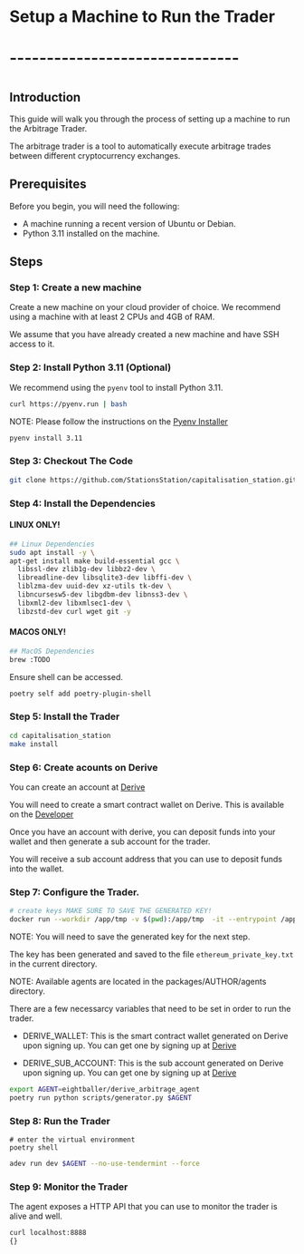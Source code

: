 # Setup a Machine to Run the Trader
# -------------------------------
#

## Introduction

This guide will walk you through the process of setting up a machine to run the Arbitrage Trader.

The arbitrage trader is a tool to automatically execute arbitrage trades between different cryptocurrency exchanges.

## Prerequisites

Before you begin, you will need the following:

- A machine running a recent version of Ubuntu or Debian.
- Python 3.11 installed on the machine.

## Steps 

### Step 1: Create a new machine

Create a new machine on your cloud provider of choice. We recommend using a machine with at least 2 CPUs and 4GB of RAM.

We assume that you have already created a new machine and have SSH access to it.

### Step 2: Install Python 3.11 (Optional)

We recommend using the `pyenv` tool to install Python 3.11.

```bash
curl https://pyenv.run | bash
```

NOTE: Please follow the instructions on the [Pyenv Installer](https://github.com/pyenv/pyenv#b-set-up-your-shell-environment-for-pyenv)

```bash
pyenv install 3.11
```

### Step 3: Checkout The Code

```bash
git clone https://github.com/StationsStation/capitalisation_station.git --recurse-submodules
```

### Step 4: Install the Dependencies


#### LINUX ONLY!
```bash
## Linux Dependencies
sudo apt install -y \
apt-get install make build-essential gcc \
  libssl-dev zlib1g-dev libbz2-dev \
  libreadline-dev libsqlite3-dev libffi-dev \
  liblzma-dev uuid-dev xz-utils tk-dev \
  libncursesw5-dev libgdbm-dev libnss3-dev \
  libxml2-dev libxmlsec1-dev \
  libzstd-dev curl wget git -y
```


#### MACOS ONLY!

```bash
## MacOS Dependencies
brew :TODO
```



Ensure shell can be accessed.

```bash
poetry self add poetry-plugin-shell
```

### Step 5: Install the Trader

```bash
cd capitalisation_station
make install

```


### Step 6: Create acounts on Derive
You can create an account at [Derive](https://www.derive.xyz/invite/A0HQW)

You will need to create a smart contract wallet on Derive.
This is available on the [Developer](https://www.derive.xyz/developers)


Once you have an account with derive, you can deposit funds into your wallet and then generate a sub account for the trader.

You will receive a sub account address that you can use to deposit funds into the wallet.


### Step 7: Configure the Trader.

```bash
# create keys MAKE SURE TO SAVE THE GENERATED KEY!
docker run --workdir /app/tmp -v $(pwd):/app/tmp  -it --entrypoint /app/.venv/bin/autonomy 8ball030/capitalisation_station:latest generate-key ethereum
```

NOTE: You will need to save the generated key for the next step.

The key has been generated and saved to the file `ethereum_private_key.txt` in the current directory.

NOTE: Available agents are located in the packages/AUTHOR/agents directory.

There are a few necessarcy variables that need to be set in order to run the trader.

- DERIVE_WALLET: This is the smart contract wallet generated on Derive upon signing up. You can get one by signing up at [Derive](https://www.derive.xyz/invite/A0HQW)

- DERIVE_SUB_ACCOUNT: This is the sub account generated on Derive upon signing up. You can get one by signing up at [Derive](https://www.derive.xyz/invite/A0HQW)



```bash
export AGENT=eightballer/derive_arbitrage_agent
poetry run python scripts/generator.py $AGENT
```

### Step 8: Run the Trader

```
# enter the virtual environment
poetry shell
```

```bash
adev run dev $AGENT --no-use-tendermint --force 
```

### Step 9: Monitor the Trader

The agent exposes a HTTP API that you can use to monitor the trader is alive and well.

```bash
curl localhost:8888
{}
```


